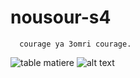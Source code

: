 # nousour-s4
      courage ya 3omri courage.

 
![table matiere](https://github.com/mimobn/nousour-s4/blob/main/tabledesmatiers.GIF)
![alt text](https://github.com/mimobn/nousour-s4/blob/main/noussour.jpg)

